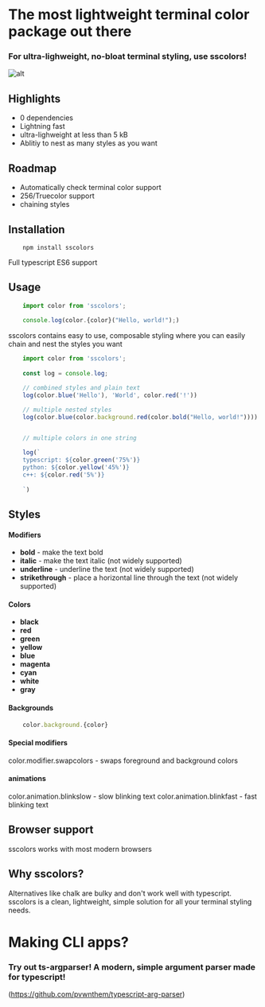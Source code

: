 # The most lightweight terminal color package out there


### For ultra-lighweight, no-bloat terminal styling, use sscolors!

![alt](https://i.imgur.com/mpuRznB.gif)





## Highlights
- 0 dependencies
- Lightning fast
- ultra-lighweight at less than 5 kB
- Ablitiy to nest as many styles as you want

## Roadmap
- Automatically check terminal color support
- 256/Truecolor support
- chaining styles
## Installation
```
    npm install sscolors
```
Full typescript ES6 support

## Usage

```javascript
    import color from 'sscolors';
    
    console.log(color.{color}("Hello, world!");)
```

sscolors contains easy to use, composable styling where you can easily chain and nest the styles you want

```javascript
    import color from 'sscolors';
    
    const log = console.log;

    // combined styles and plain text
    log(color.blue('Hello'), 'World', color.red('!'))

    // multiple nested styles
    log(color.blue(color.background.red(color.bold("Hello, world!"))))


    // multiple colors in one string

    log(`
    typescript: ${color.green('75%')}
    python: ${color.yellow('45%')}
    c++: ${color.red('5%')}
    
    `)

```


## Styles

#### Modifiers
- **bold** - make the text bold
- **italic** - make the text italic (not widely supported)
- **underline** - underline the text (not widely supported)
- **strikethrough** - place a horizontal line through the text (not widely supported)


#### Colors
- **black**
- **red**
- **green**
- **yellow**
- **blue**
- **magenta**
- **cyan**
- **white**
- **gray**



#### Backgrounds 
```javascript
    color.background.{color}
```


#### Special modifiers
color.modifier.swapcolors - swaps foreground and background colors

#### animations
color.animation.blinkslow - slow blinking text
color.animation.blinkfast - fast blinking text

## Browser support
sscolors works with most modern browsers

## Why sscolors?
Alternatives like chalk are bulky and don't work well with typescript. sscolors is a clean, lightweight, simple solution for all your terminal styling needs.

# Making CLI apps?

### Try out ts-argparser! A modern, simple argument parser made for typescript!

(https://github.com/pvwnthem/typescript-arg-parser)


